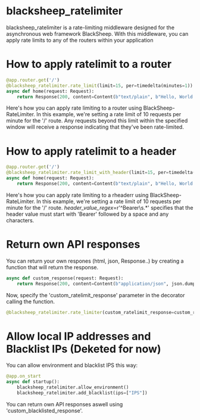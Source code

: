 # blacksheep_ratelimiter
blacksheep_ratelimiter is a rate-limiting middleware designed for the asynchronous web framework BlackSheep. With this middleware, you can apply rate limits to any of the routers within your application

# How to apply ratelimit to a router

```python
@app.router.get('/')
@blacksheep_ratelimiter.rate_limit(limit=15, per=timedelta(minutes=1))
async def home(request: Request):
    return Response(200, content=Content(b"text/plain", b"Hello, World!"))
```
Here's how you can apply rate limiting to a router using BlackSheep-RateLimiter. In this example, we're setting a rate limit of 10 requests per minute for the '/' route. Any requests beyond this limit within the specified window will receive a response indicating that they've been rate-limited.

# How to apply ratelimit to a header

```python
@app.router.get('/')
@blacksheep_ratelimiter.rate_limit_with_header(limit=15, per=timedelta(minutes=1), header_name="Authorization", header_value_regex=r'^Bearer\s.*')
async def home(request: Request):
    return Response(200, content=Content(b"text/plain", b"Hello, World!"))
```
Here's how you can apply rate limiting to a rheaderr using BlackSheep-RateLimiter. In this example, we're setting a rate limit of 10 requests per minute for the '/' route. *header_value_regex*=r'^Bearer\s.*' specifies that the header value must start with 'Bearer' followed by a space and any characters.

# Return own API responses
You can return your own respones (html, json, Response..) by creating a function that will return the response.
```python
async def custom_response(request: Request):
    return Response(200, content=Content(b"application/json", json.dumps({"message": "Hello, World!"}).encode()))
```
Now, specify the 'custom_ratelimit_response' parameter in the decorator calling the function.

```python
@blacksheep_ratelimiter.rate_limiter(custom_ratelimit_response=custom_response)
```

# Allow local IP addresses and Blacklist IPs (Deketed for now)
You can allow environment and blacklist IPS this way:
```python
@app.on_start
async def startup():
    blacksheep_ratelimiter.allow_environment()
    blacksheep_ratelimiter.add_blacklist(ips=["IPS"])
```
You can return own API responses aswell using 'custom_blacklisted_response'.
